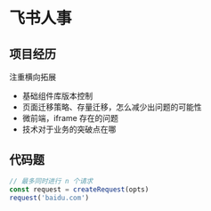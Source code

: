 # 飞书人事

## 项目经历

注重横向拓展

- 基础组件库版本控制
- 页面迁移策略、存量迁移，怎么减少出问题的可能性
- 微前端，iframe 存在的问题
- 技术对于业务的突破点在哪

## 代码题

```ts
// 最多同时进行 n 个请求
const request = createRequest(opts)
request('baidu.com')
```
